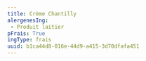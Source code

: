 ```yaml
---
title: Crème Chantilly
alergenesIng:
 - Produit laitier
pFrais: True
ingType: frais
uuid: b1ca44d8-016e-44d9-a415-3d70dfafa451
---
```

